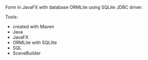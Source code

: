 Form in JavaFX with database ORMLite using SQLite JDBC driver.

Tools:
- created with Maven
- Java
- JavaFX 
- ORMLite with SQLlite
- SQL 
- SceneBuilder
